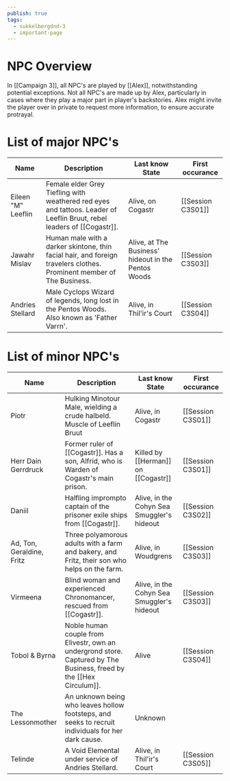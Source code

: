 ```yaml
---
publish: true
tags:
  - sukkelbergdnd-3
  - important-page
---
```

# NPC Overview
In [[Campaign 3]], all NPC's are played by [[Alex]], notwithstanding potential exceptions. Not all NPC's are made up by Alex, particularly in cases where they play a major part in player's backstories. Alex might invite the player over in private to request more information, to ensure accurate protrayal. 
# List of major NPC's

| Name               | Description                                                                                                            | Last know State                                     | First occurance   |
| ------------------ | ---------------------------------------------------------------------------------------------------------------------- | --------------------------------------------------- | ----------------- |
| Eileen "M" Leeflin | Female elder Grey Tiefling with weathered red eyes and tattoos. Leader of Leeflin Bruut, rebel leaders of [[Cogastr]]. | Alive, on Cogastr                                   | [[Session C3S01]] |
| Jawahr Mislav      | Human male with a darker skintone, thin facial hair, and foreign travelers clothes. Prominent member of The Business.  | Alive, at The Business' hideout in the Pentos Woods | [[Session C3S03]] |
| Andries Stellard   | Male Cyclops Wizard of legends, long lost in the Pentos Woods. Also known as 'Father Varrn'.                           | Alive, in Thil'ir's Court                           | [[Session C3S04]] |
# List of minor NPC's
| Name                      | Description                                                                                                       | Last know State                            | First occurance   |
| ------------------------- | ----------------------------------------------------------------------------------------------------------------- | ------------------------------------------ | ----------------- |
| Piotr                     | Hulking Minotour Male, wielding a crude halbeld. Muscle of Leeflin Bruut                                          | Alive, in Cogastr                          | [[Session C3S01]] |
| Herr Dain Gerrdruck       | Former ruler of [[Cogastr]]. Has a son, Alfrid, who is Warden of Cogastr's main prison.                           | Killed by [[Herman]] on [[Cogastr]]        | [[Session C3S01]] |
| Daniil                    | Halfling imprompto captain of the prisoner exile ships from [[Cogastr]].                                          | Alive, in the Cohyn Sea Smuggler's hideout | [[Session C3S02]] |
| Ad, Ton, Geraldine, Fritz | Three polyamorous adults with a farm and bakery, and Fritz, their son who helps on the farm.                      | Alive, in Woudgrens                        | [[Session C3S03]] |
| Virmeena                  | Blind woman and experienced Chronomancer, rescued from [[Cogastr]].                                               | Alive, in the Cohyn Sea Smuggler's hideout | [[Session C3S03]] |
| Tobol & Byrna             | Noble human couple from Elivestr, own an undergrond store. Captured by The Business, freed by the [[Hex Circulum]]. | Alive                                      | [[Session C3S04]] |
| The Lessonmother          | An unknown being who leaves hollow footsteps, and seeks to recruit individuals for her dark cause.                | Unknown                                    |                   |
| Telinde                   | A Void Elemental under service of Andries Stellard.                                                               | Alive, in Thil'ir's Court                  | [[Session C3S05]] |
